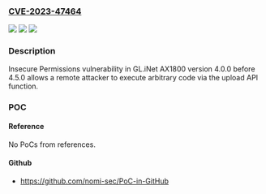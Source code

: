 ### [CVE-2023-47464](https://cve.mitre.org/cgi-bin/cvename.cgi?name=CVE-2023-47464)
![](https://img.shields.io/static/v1?label=Product&message=n%2Fa&color=blue)
![](https://img.shields.io/static/v1?label=Version&message=n%2Fa&color=blue)
![](https://img.shields.io/static/v1?label=Vulnerability&message=n%2Fa&color=brighgreen)

### Description

Insecure Permissions vulnerability in GL.iNet AX1800 version 4.0.0 before 4.5.0 allows a remote attacker to execute arbitrary code via the upload API function.

### POC

#### Reference
No PoCs from references.

#### Github
- https://github.com/nomi-sec/PoC-in-GitHub

